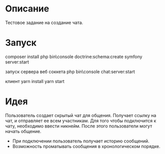 # Описание
Тестовое задание на создание чата.
# Запуск
composer install
php bin\console doctrine:schema:create
symfony server:start

запуск сервера веб соккета
php bin\console chat:server:start

клиент
yarn install
yarn start

# Идея
 Пользователь создает скрытый чат для общения. Получает ссылку на чат, и
 отправляет ее всем участникам. Для того чтобы подключится к чату, необходимо
 ввести никнейм. После этого пользователи могут начать общение.

 - При подключении пользователь получает историю сообщений.
 - Возможность проматывать сообщения в хронологическом порядке.
